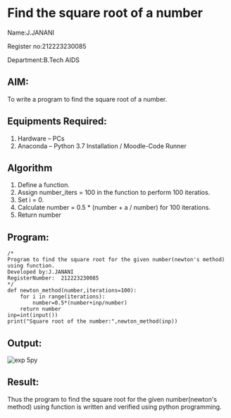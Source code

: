 # Find the square root of a number
Name:J.JANANI

Register no:212223230085

Department:B.Tech AIDS
## AIM:
To write a program to find the square root of a number.

## Equipments Required:
1. Hardware – PCs
2. Anaconda – Python 3.7 Installation / Moodle-Code Runner

## Algorithm
1. Define a function.
2. Assign number_iters = 100 in the function to perform 100 iteratios.
3. Set i = 0.
4. Calculate  number = 0.5 * (number + a / number) for 100 iterations.
5. Return number

## Program:
```
/*
Program to find the square root for the given number(newton's method) using function.
Developed by:J.JANANI 
RegisterNumber:  212223230085
*/
def newton_method(number,iterations=100):
    for i in range(iterations):
        number=0.5*(number+inp/number)
    return number
inp=int(input())
print("Square root of the number:",newton_method(inp))

```

## Output:


![exp 5py](https://github.com/Janani23014108/Square-root-of-a-number/assets/146822085/035b2719-87af-4648-85d0-5e64d8d054a9)

## Result:
Thus the program to find the square root for the given number(newton's method) using function is written and verified using python programming.
